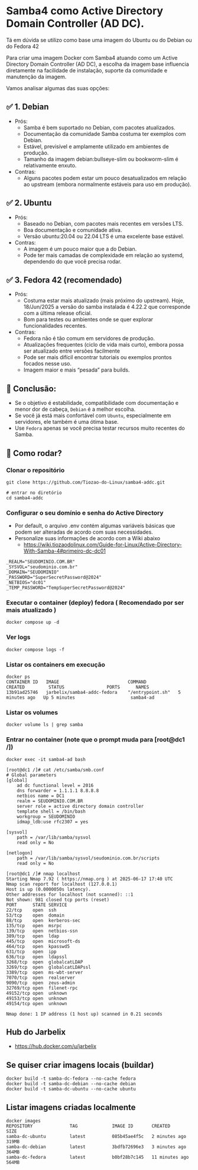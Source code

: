 # Samba4 como Active Directory Domain Controller (AD DC).

Tá em dúvida se utilizo como base uma imagem do Ubuntu ou do Debian ou do Fedora 42

Para criar uma imagem Docker com Samba4 atuando como um Active Directory Domain Controller (AD DC), a escolha da imagem base influencia diretamente na facilidade de instalação, suporte da comunidade e manutenção da imagem.

Vamos analisar algumas das suas opções:

## ✅ 1. Debian
* Prós:
    * Samba é bem suportado no Debian, com pacotes atualizados.
    * Documentação da comunidade Samba costuma ter exemplos com Debian.
    * Estável, previsível e amplamente utilizado em ambientes de produção.
    * Tamanho da imagem debian:bullseye-slim ou bookworm-slim é relativamente enxuto.
* Contras:
    * Alguns pacotes podem estar um pouco desatualizados em relação ao upstream (embora normalmente estáveis para uso em produção).

## ✅ 2. Ubuntu
* Prós:
    * Baseado no Debian, com pacotes mais recentes em versões LTS.
    * Boa documentação e comunidade ativa.
    * Versão ubuntu:20.04 ou 22.04 LTS é uma excelente base estável.
* Contras:
    * A imagem é um pouco maior que a do Debian.
    * Pode ter mais camadas de complexidade em relação ao systemd, dependendo do que você precisa rodar.

## ✅ 3. Fedora 42  (recomendado)
* Prós:
    * Costuma estar mais atualizado (mais próximo do upstream). Hoje, 18/Jun/2025 a versão do samba instalada é 4.22.2 que corresponde com a última release oficial.
    * Bom para testes ou ambientes onde se quer explorar funcionalidades recentes.
* Contras:
    * Fedora não é tão comum em servidores de produção.
    * Atualizações frequentes (ciclo de vida mais curto), embora possa ser atualizado entre versões facilmente
    * Pode ser mais difícil encontrar tutoriais ou exemplos prontos focados nesse uso.
    * Imagem maior e mais “pesada” para builds.

## 🎯 Conclusão:
* Se o objetivo é estabilidade, compatibilidade com documentação e menor dor de cabeça, `Debian` é a melhor escolha.
* Se você já está mais confortável com `Ubuntu`, especialmente em servidores, ele também é uma ótima base.
* Use `Fedora` apenas se você precisa testar recursos muito recentes do Samba.

## 🚀 Como rodar?

### Clonar o repositório
```
git clone https://github.com/Tiozao-do-Linux/samba4-addc.git

# entrar no diretório
cd samba4-addc
```

### Configurar o seu domínio e senha do Active Directory

* Por default, o arquivo .env contém algumas variáveis básicas que podem ser alteradas de acordo com suas necessidades.
* Personalize suas informações de acordo com a Wiki abaixo
	* https://wiki.tiozaodolinux.com/Guide-for-Linux/Active-Directory-With-Samba-4#primeiro-dc-dc01
```
_REALM="SEUDOMINIO.COM.BR"
_SYSVOL="seudominio.com.br"
_DOMAIN="SEUDOMINIO"
_PASSWORD="SuperSecretPassword@2024"
_NETBIOS="dc01"
_TEMP_PASSWORD="TempSuperSecretPassword@2024"
```

### Executar o container (deploy) fedora ( Recomendado por ser mais atualizado )
```
docker compose up -d
```

### Ver logs
```
docker compose logs -f
```

### Listar os containers em execução
```
docker ps
CONTAINER ID   IMAGE                          COMMAND            CREATED         STATUS                PORTS      NAMES
13b91ad25746   jarbelix/samba4-addc-fedora    "/entrypoint.sh"   5 minutes ago   Up 5 minutes                     samba4-ad
```

### Listar os volumes
```
docker volume ls | grep samba
```

### Entrar no container (note que o prompt muda para [root@dc1 /])
```
docker exec -it samba4-ad bash

[root@dc1 /]# cat /etc/samba/smb.conf
# Global parameters
[global]
	ad dc functional level = 2016
	dns forwarder = 1.1.1.1 8.8.8.8
	netbios name = DC1
	realm = SEUDOMINIO.COM.BR
	server role = active directory domain controller
	template shell = /bin/bash
	workgroup = SEUDOMINIO
	idmap_ldb:use rfc2307 = yes

[sysvol]
	path = /var/lib/samba/sysvol
	read only = No

[netlogon]
	path = /var/lib/samba/sysvol/seudominio.com.br/scripts
	read only = No

[root@dc1 /]# nmap localhost
Starting Nmap 7.92 ( https://nmap.org ) at 2025-06-17 17:40 UTC
Nmap scan report for localhost (127.0.0.1)
Host is up (0.0000050s latency).
Other addresses for localhost (not scanned): ::1
Not shown: 981 closed tcp ports (reset)
PORT      STATE SERVICE
22/tcp    open  ssh
53/tcp    open  domain
88/tcp    open  kerberos-sec
135/tcp   open  msrpc
139/tcp   open  netbios-ssn
389/tcp   open  ldap
445/tcp   open  microsoft-ds
464/tcp   open  kpasswd5
631/tcp   open  ipp
636/tcp   open  ldapssl
3268/tcp  open  globalcatLDAP
3269/tcp  open  globalcatLDAPssl
3389/tcp  open  ms-wbt-server
7070/tcp  open  realserver
9090/tcp  open  zeus-admin
32769/tcp open  filenet-rpc
49152/tcp open  unknown
49153/tcp open  unknown
49154/tcp open  unknown

Nmap done: 1 IP address (1 host up) scanned in 0.21 seconds
```

## Hub do Jarbelix
* https://hub.docker.com/u/jarbelix

## Se quiser criar imagens locais (buildar)
```
docker build -t samba-dc-fedora --no-cache fedora
docker build -t samba-dc-debian --no-cache debian
docker build -t samba-dc-ubuntu --no-cache ubuntu
```

## Listar imagens criadas localmente
```
docker images
REPOSITORY              TAG             IMAGE ID       CREATED          SIZE
samba-dc-ubuntu         latest          085b45ae4f5c   2 minutes ago    319MB
samba-dc-debian         latest          3bdfb72696e3   3 minutes ago    364MB
samba-dc-fedora         latest          b0bf28b7c145   11 minutes ago   564MB
```
